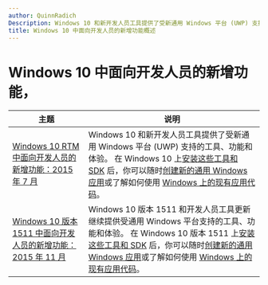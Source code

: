 ```yaml
---
author: QuinnRadich
Description: Windows 10 和新开发人员工具提供了受新通用 Windows 平台 (UWP) 支持的工具、功能和体验。
title: Windows 10 中面向开发人员的新增功能概述
---
```


# Windows 10 中面向开发人员的新增功能，

| 主题 |  说明   |
|-------|----------------|
| [Windows 10 RTM 中面向开发人员的新增功能：2015 年 7 月](windows-10-rtm-july-2015.md) | Windows 10 和新开发人员工具提供了受新通用 Windows 平台 (UWP) 支持的工具、功能和体验。 在 Windows 10 上[安装这些工具和 SDK](https://dev.windows.com/downloads) 后，你可以随时[创建新的通用 Windows 应用](https://msdn.microsoft.com/library/windows/apps/bg124288)或了解如何使用 [Windows 上的现有应用代码](https://msdn.microsoft.com/library/windows/apps/mt238321)。 |
| [Windows 10 版本 1511 中面向开发人员的新增功能：2015 年 11 月](windows-10-version-1511-november-2015.md) | Windows 10 版本 1511 和开发人员工具更新继续提供受通用 Windows 平台支持的工具、功能和体验。 在 Windows 10 版本 1511 上[安装这些工具和 SDK](https://dev.windows.com/downloads) 后，你可以随时[创建新的通用 Windows 应用](https://msdn.microsoft.com/library/windows/apps/bg124288)或了解如何使用 [Windows 上的现有应用代码](https://msdn.microsoft.com/library/windows/apps/mt238321)。 |


<!--HONumber=May16_HO2-->


